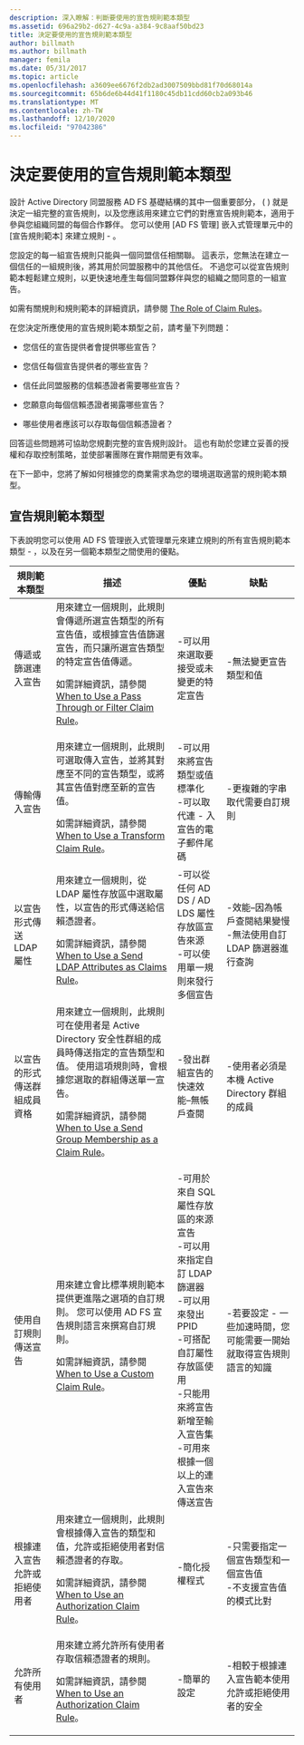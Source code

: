 ```yaml
---
description: 深入瞭解：判斷要使用的宣告規則範本類型
ms.assetid: 696a29b2-d627-4c9a-a384-9c8aaf50bd23
title: 決定要使用的宣告規則範本類型
author: billmath
ms.author: billmath
manager: femila
ms.date: 05/31/2017
ms.topic: article
ms.openlocfilehash: a3609ee6676f2db2ad3007509bbd81f70d68014a
ms.sourcegitcommit: 65b6de6b44d41f1180c45db11cdd60cb2a093b46
ms.translationtype: MT
ms.contentlocale: zh-TW
ms.lasthandoff: 12/10/2020
ms.locfileid: "97042386"
---
```

# <a name="determine-the-type-of-claim-rule-template-to-use"></a>決定要使用的宣告規則範本類型


設計 Active Directory 同盟服務 AD FS 基礎結構的其中一個重要部分， \( \) 就是決定一組完整的宣告規則，以及您應該用來建立它們的對應宣告規則範本，適用于參與您組織同盟的每個合作夥伴。 您可以使用 [AD FS 管理] 嵌入式管理單元中的 [宣告規則範本] 來建立規則 \- 。

您設定的每一組宣告規則只能與一個同盟信任相關聯。 這表示，您無法在建立一個信任的一組規則後，將其用於同盟服務中的其他信任。 不過您可以從宣告規則範本輕鬆建立規則，以更快速地產生每個同盟夥伴與您的組織之間同意的一組宣告。

如需有關規則和規則範本的詳細資訊，請參閱 [The Role of Claim Rules](The-Role-of-Claim-Rules.md)。

在您決定所應使用的宣告規則範本類型之前，請考量下列問題：

-   您信任的宣告提供者會提供哪些宣告？

-   您信任每個宣告提供者的哪些宣告？

-   信任此同盟服務的信賴憑證者需要哪些宣告？

-   您願意向每個信賴憑證者揭露哪些宣告？

-   哪些使用者應該可以存取每個信賴憑證者？

回答這些問題將可協助您規劃完整的宣告規則設計。 這也有助於您建立妥善的授權和存取控制策略，並使部署團隊在實作期間更有效率。

在下一節中，您將了解如何根據您的商業需求為您的環境選取適當的規則範本類型。

## <a name="claim-rule-template-types"></a>宣告規則範本類型
下表說明您可以使用 AD FS 管理嵌入式管理單元來建立規則的所有宣告規則範本類型 \- ，以及在另一個範本類型之間使用的優點。

|規則範本類型|描述|優點|缺點|
|----------------------|---------------|--------------|-----------------|
|傳遞或篩選連入宣告|用來建立一個規則，此規則會傳遞所選宣告類型的所有宣告值，或根據宣告值篩選宣告，而只讓所選宣告類型的特定宣告值傳遞。<p>如需詳細資訊，請參閱 [When to Use a Pass Through or Filter Claim Rule](When-to-Use-a-Pass-Through-or-Filter-Claim-Rule.md)。|-可以用來選取要接受或未變更的特定宣告|-無法變更宣告類型和值|
|傳輸傳入宣告|用來建立一個規則，此規則可選取傳入宣告，並將其對應至不同的宣告類型，或將其宣告值對應至新的宣告值。<p>如需詳細資訊，請參閱 [When to Use a Transform Claim Rule](When-to-Use-a-Transform-Claim-Rule.md)。|-可以用來將宣告類型或值標準化<br />-可以取代連 \- 入宣告的電子郵件尾碼|-更複雜的字串取代需要自訂規則|
|以宣告形式傳送 LDAP 屬性|用來建立一個規則，從 LDAP 屬性存放區中選取屬性，以宣告的形式傳送給信賴憑證者。<p>如需詳細資訊，請參閱 [When to Use a Send LDAP Attributes as Claims Rule](When-to-Use-a-Send-LDAP-Attributes-as-Claims-Rule.md)。|-可以從任何 AD DS \/ AD LDS 屬性存放區宣告來源<br />-可以使用單一規則來發行多個宣告|-效能–因為帳戶查閱結果變慢<br />-無法使用自訂 LDAP 篩選器進行查詢|
|以宣告的形式傳送群組成員資格|用來建立一個規則，此規則可在使用者是 Active Directory 安全性群組的成員時傳送指定的宣告類型和值。 使用這項規則時，會根據您選取的群組傳送單一宣告。<p>如需詳細資訊，請參閱 [When to Use a Send Group Membership as a Claim Rule](When-to-Use-a-Send-Group-Membership-as-a-Claim-Rule.md)。|-發出群組宣告的快速效能–無帳戶查閱|-使用者必須是本機 Active Directory 群組的成員|
|使用自訂規則傳送宣告|用來建立會比標準規則範本提供更進階之選項的自訂規則。 您可以使用 AD FS 宣告規則語言來撰寫自訂規則。<p>如需詳細資訊，請參閱 [When to Use a Custom Claim Rule](When-to-Use-a-Custom-Claim-Rule.md)。|-可用於來自 SQL 屬性存放區的來源宣告<br />-可以用來指定自訂 LDAP 篩選器<br />-可以用來發出 PPID<br />-可搭配自訂屬性存放區使用<br />-只能用來將宣告新增至輸入宣告集<br />-可用來根據一個以上的連入宣告來傳送宣告|-若要設定 \- 一些加速時間，您可能需要一開始就取得宣告規則語言的知識|
|根據連入宣告允許或拒絕使用者|用來建立一個規則，此規則會根據傳入宣告的類型和值，允許或拒絕使用者對信賴憑證者的存取。<p>如需詳細資訊，請參閱 [When to Use an Authorization Claim Rule](When-to-Use-an-Authorization-Claim-Rule.md)。|-簡化授權程式|-只需要指定一個宣告類型和一個宣告值<br />-不支援宣告值的模式比對|
|允許所有使用者|用來建立將允許所有使用者存取信賴憑證者的規則。<p>如需詳細資訊，請參閱 [When to Use an Authorization Claim Rule](When-to-Use-an-Authorization-Claim-Rule.md)。|-簡單的設定|-相較于根據連入宣告範本使用允許或拒絕使用者的安全|


